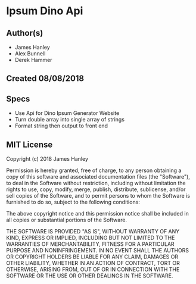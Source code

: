 # Ipsum Dino Api

## Author(s)

  * James Hanley
  * Alex Bunnell
  * Derek Hammer

## Created 08/08/2018

## Specs

  * Use Api for Dino Ipsum Generator Website
  * Turn double array into single array of strings
  * Format string then output to front end

## MIT License

Copyright (c) 2018 James Hanley

Permission is hereby granted, free of charge, to any person obtaining a copy
of this software and associated documentation files (the "Software"), to deal
in the Software without restriction, including without limitation the rights
to use, copy, modify, merge, publish, distribute, sublicense, and/or sell
copies of the Software, and to permit persons to whom the Software is
furnished to do so, subject to the following conditions:

The above copyright notice and this permission notice shall be included in all
copies or substantial portions of the Software.

THE SOFTWARE IS PROVIDED "AS IS", WITHOUT WARRANTY OF ANY KIND, EXPRESS OR
IMPLIED, INCLUDING BUT NOT LIMITED TO THE WARRANTIES OF MERCHANTABILITY,
FITNESS FOR A PARTICULAR PURPOSE AND NONINFRINGEMENT. IN NO EVENT SHALL THE
AUTHORS OR COPYRIGHT HOLDERS BE LIABLE FOR ANY CLAIM, DAMAGES OR OTHER
LIABILITY, WHETHER IN AN ACTION OF CONTRACT, TORT OR OTHERWISE, ARISING FROM,
OUT OF OR IN CONNECTION WITH THE SOFTWARE OR THE USE OR OTHER DEALINGS IN THE
SOFTWARE.
